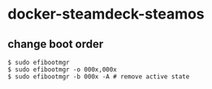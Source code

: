 # docker-steamdeck-steamos

## change boot order
```
$ sudo efibootmgr
$ sudo efibootmgr -o 000x,000x
$ sudo efibootmgr -b 000x -A # remove active state
```
